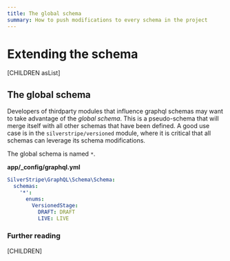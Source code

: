 ```yaml
---
title: The global schema
summary: How to push modifications to every schema in the project
---
```


# Extending the schema

[CHILDREN asList]

## The global schema

Developers of thirdparty modules that influence graphql schemas may want to take advantage
of the _global schema_. This is a pseudo-schema that will merge itself with all other schemas
that have been defined. A good use case is in the `silverstripe/versioned` module, where it
is critical that all schemas can leverage its schema modifications.

The global schema is named `*`.

**app/_config/graphql.yml**
```yaml
SilverStripe\GraphQL\Schema\Schema:
  schemas:
    '*':
      enums:
        VersionedStage:
          DRAFT: DRAFT
          LIVE: LIVE
```

### Further reading

[CHILDREN]
